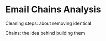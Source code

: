 # Email Chains Analysis

Cleaning steps: about removing identical

Chains: the idea behind building them
